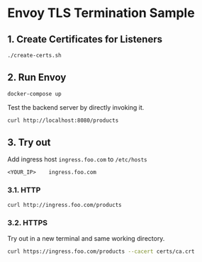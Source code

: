 # Envoy TLS Termination Sample

## 1. Create Certificates for Listeners

```sh
./create-certs.sh
```

## 2. Run Envoy

```sh
docker-compose up
```

Test the backend server by directly invoking it.
```sh
curl http://localhost:8080/products
```

## 3. Try out

Add ingress host `ingress.foo.com` to `/etc/hosts`
```
<YOUR_IP>    ingress.foo.com
```

### 3.1. HTTP

```sh
curl http://ingress.foo.com/products
```

### 3.2. HTTPS

Try out in a new terminal and same working directory.
```sh
curl https://ingress.foo.com/products --cacert certs/ca.crt
```
